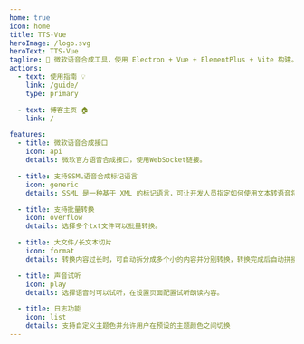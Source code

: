 ```yaml
---
home: true
icon: home
title: TTS-Vue
heroImage: /logo.svg
heroText: TTS-Vue
tagline: 🎤 微软语音合成工具，使用 Electron + Vue + ElementPlus + Vite 构建。
actions:
  - text: 使用指南 💡
    link: /guide/
    type: primary

  - text: 博客主页 🏠
    link: /

features:
  - title: 微软语音合成接口
    icon: api
    details: 微软官方语音合成接口，使用WebSocket链接。

  - title: 支持SSML语音合成标记语言
    icon: generic
    details: SSML 是一种基于 XML 的标记语言，可让开发人员指定如何使用文本转语音将输入文本转换为合成语音。

  - title: 支持批量转换
    icon: overflow
    details: 选择多个txt文件可以批量转换。

  - title: 大文件/长文本切片
    icon: format
    details: 转换内容过长时，可自动拆分成多个小的内容并分别转换，转换完成后自动拼接成一个文件。

  - title: 声音试听
    icon: play
    details: 选择语音时可以试听，在设置页面配置试听朗读内容。

  - title: 日志功能
    icon: list
    details: 支持自定义主题色并允许用户在预设的主题颜色之间切换
---
```

